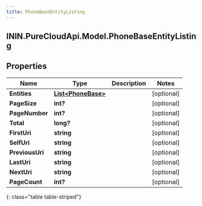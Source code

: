 ```yaml
---
title: PhoneBaseEntityListing
---
```

## ININ.PureCloudApi.Model.PhoneBaseEntityListing

## Properties

|Name | Type | Description | Notes|
|------------ | ------------- | ------------- | -------------|
| **Entities** | [**List&lt;PhoneBase&gt;**](PhoneBase.html) |  | [optional] |
| **PageSize** | **int?** |  | [optional] |
| **PageNumber** | **int?** |  | [optional] |
| **Total** | **long?** |  | [optional] |
| **FirstUri** | **string** |  | [optional] |
| **SelfUri** | **string** |  | [optional] |
| **PreviousUri** | **string** |  | [optional] |
| **LastUri** | **string** |  | [optional] |
| **NextUri** | **string** |  | [optional] |
| **PageCount** | **int?** |  | [optional] |
{: class="table table-striped"}


